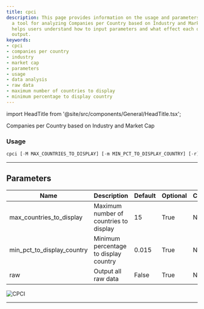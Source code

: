 ```yaml
---
title: cpci
description: This page provides information on the usage and parameters of 'cpci',
  a tool for analyzing Companies per Country based on Industry and Market Cap. It
  helps users understand how to input parameters and what effect each one has on the
  output.
keywords:
- cpci
- companies per country
- industry
- market cap
- parameters
- usage
- data analysis
- raw data
- maximum number of countries to display
- minimum percentage to display country
---
```


import HeadTitle from '@site/src/components/General/HeadTitle.tsx';

<HeadTitle title="stocks/sia/cpci - Reference | OpenBB Terminal Docs" />

Companies per Country based on Industry and Market Cap

### Usage

```python
cpci [-M MAX_COUNTRIES_TO_DISPLAY] [-m MIN_PCT_TO_DISPLAY_COUNTRY] [-r]
```

---

## Parameters

| Name | Description | Default | Optional | Choices |
| ---- | ----------- | ------- | -------- | ------- |
| max_countries_to_display | Maximum number of countries to display | 15 | True | None |
| min_pct_to_display_country | Minimum percentage to display country | 0.015 | True | None |
| raw | Output all raw data | False | True | None |

![CPCI](https://user-images.githubusercontent.com/46355364/153896041-d66b4002-554d-47af-91d8-9a79824a6ccd.png)

---
